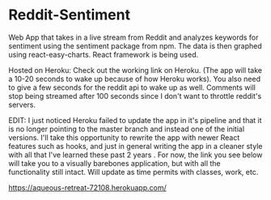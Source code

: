 # Reddit-Sentiment

Web App that takes in a live stream from Reddit and analyzes keywords for sentiment using the sentiment package from npm. The data is then graphed using react-easy-charts. React framework is being used.

Hosted on Heroku: Check out the working link on Heroku. (The app will take a 10-20 seconds to wake up because of how Heroku works).
You also need to give a few seconds for the reddit api to wake up as well. Comments will stop being streamed after 100 seconds since I don't want to throttle reddit's servers.

EDIT: I just noticed Heroku failed to update the app in it's pipeline and that it is no longer pointing to the master branch and instead one of the initial versions. I'll take this opportunity to rewrite the app with newer React features such as hooks, and just in general writing the app in a cleaner style with all that I've learned these past 2 years . For now, the link you see below will take you to a visually barebones application, but with all the functionality still intact. Will update as time permits with classes, work, etc.

https://aqueous-retreat-72108.herokuapp.com/
